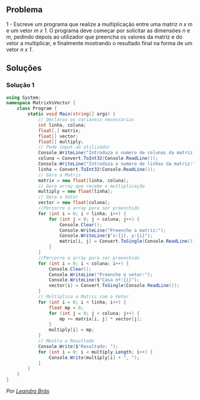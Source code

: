 ## Problema

 1 - Escreve um programa que realize a multiplicação entre uma matriz _n x m_
e um vetor _m x 1_. O programa deve começar por solicitar as dimensões _n_ e
_m_, pedindo depois ao utilizador que preencha os valores da matriz e do vetor
a multiplicar, e finalmente mostrando o resultado final na forma de um vetor
_n x 1_.

## Soluções

### Solução 1

```cs
using System;
namespace MatrixVsVector {
    class Program {
        static void Main(string[] args) {
            // Declaras as variaveis necessarias
            int linha, coluna;
            float[,] matrix;
            float[] vector;
            float[] multiply;
            // Pede input ao utilizador
            Console.WriteLine("Introduza o numero de colunas da matriz:");
            coluna = Convert.ToInt32(Console.ReadLine());
            Console.WriteLine("Introduza o numero de linhas da matriz:");
            linha = Convert.ToInt32(Console.ReadLine());
            // Gera a Matris
            matrix = new float[linha, coluna];
            // Gera array que recebe a multiplicação
            multiply = new float[linha];
            // Gera o Vetor
            vector = new float[coluna];
            //Percorre o array para ser preenchido
            for (int i = 0; i < linha; i++) {
                for (int j = 0; j < coluna; j++) {
                    Console.Clear();
                    Console.WriteLine("Preenche a matriz:");
                    Console.WriteLine($"x:{j}, y:{i}");
                    matrix[i, j] = Convert.ToSingle(Console.ReadLine());
                }
            }
            //Percorre o array para ser preenchido
            for (int i = 0; i < coluna; i++) {
                Console.Clear();
                Console.WriteLine("Preenche o vetor:");
                Console.WriteLine($"Casa nº:{i}");
                vector[i] = Convert.ToSingle(Console.ReadLine());
            }
            // Multiplica a Matriz com o Vetor
            for (int i = 0; i < linha; i++) {
                float mp = 0;
                for (int j = 0; j < coluna; j++) {
                    mp += matrix[i, j] * vector[j];
                }
                multiply[i] = mp;
            }
            // Mostra o Resultado
            Console.Write($"Resultado: ");
            for (int i = 0; i < multiply.Length; i++) {
                Console.Write(multiply[i] + ", ");
            }
        }
    }
}
```
 *Por [Leandro Brás](https://github.com/xShadoWalkeR)*
 
